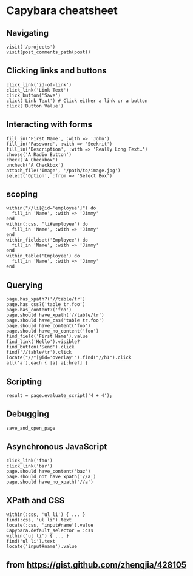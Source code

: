# Capybara cheatsheet

## Navigating
    visit('/projects')
    visit(post_comments_path(post))

## Clicking links and buttons
    click_link('id-of-link')
    click_link('Link Text')
    click_button('Save')
    click('Link Text') # Click either a link or a button
    click('Button Value')

## Interacting with forms
    fill_in('First Name', :with => 'John')
    fill_in('Password', :with => 'Seekrit')
    fill_in('Description', :with => 'Really Long Text…')
    choose('A Radio Button')
    check('A Checkbox')
    uncheck('A Checkbox')
    attach_file('Image', '/path/to/image.jpg')
    select('Option', :from => 'Select Box')

## scoping
    within("//li[@id='employee']") do
      fill_in 'Name', :with => 'Jimmy'
    end
    within(:css, "li#employee") do
      fill_in 'Name', :with => 'Jimmy'
    end
    within_fieldset('Employee') do
      fill_in 'Name', :with => 'Jimmy'
    end
    within_table('Employee') do
      fill_in 'Name', :with => 'Jimmy'
    end

## Querying
    page.has_xpath?('//table/tr')
    page.has_css?('table tr.foo')
    page.has_content?('foo')
    page.should have_xpath('//table/tr')
    page.should have_css('table tr.foo')
    page.should have_content('foo')
    page.should have_no_content('foo')
    find_field('First Name').value
    find_link('Hello').visible?
    find_button('Send').click
    find('//table/tr').click
    locate("//*[@id='overlay'").find("//h1").click
    all('a').each { |a| a[:href] }

## Scripting
    result = page.evaluate_script('4 + 4');

## Debugging
    save_and_open_page

## Asynchronous JavaScript
    click_link('foo')
    click_link('bar')
    page.should have_content('baz')
    page.should_not have_xpath('//a')
    page.should have_no_xpath('//a')

## XPath and CSS
    within(:css, 'ul li') { ... }
    find(:css, 'ul li').text
    locate(:css, 'input#name').value
    Capybara.default_selector = :css
    within('ul li') { ... }
    find('ul li').text
    locate('input#name').value

## from https://gist.github.com/zhengjia/428105

